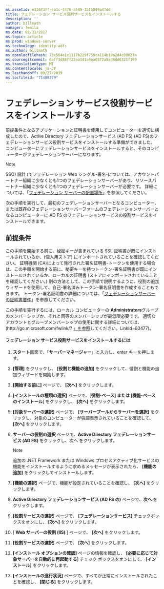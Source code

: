 ```yaml
---
ms.assetid: e33673ff-ea1c-4476-a549-3bf5899a47dd
title: フェデレーション サービス役割サービスをインストールする
description: ''
author: billmath
manager: femila
ms.date: 05/31/2017
ms.topic: article
ms.prod: windows-server
ms.technology: identity-adfs
ms.author: billmath
ms.openlocfilehash: 73c564e1c1117b229f759ca114b18a2d4c8002fa
ms.sourcegitcommit: 6aff3d88ff22ea141a6ea6572a5ad8dd6321f199
ms.translationtype: MT
ms.contentlocale: ja-JP
ms.lasthandoff: 09/27/2019
ms.locfileid: "71408379"
---
```

# <a name="install-the-federation-service-role-service"></a>フェデレーション サービス役割サービスをインストールする

前提条件となるアプリケーションと証明書を使用してコンピューターを適切に構成したので、Active Directory フェデレーションサービス (AD FS) \(AD FS\)のフェデレーションサービス役割サービスをインストールする準備ができました。 コンピューターにフェデレーションサービスをインストールすると、そのコンピューターがフェデレーションサーバーになります。  
  
> [!NOTE]  
> SSO\) 設計 \(でフェデレーション Web シングル\-署名\-については、アカウントパートナー組織に少なくとも1つのフェデレーションサーバーがあり、リソースパートナー組織に少なくとも1つのフェデレーションサーバーが必要です。 詳細については、「[フェデレーション サーバーの配置場所](https://technet.microsoft.com/library/dd807127.aspx)」を参照してください。  
  
次の手順を実行して、最初のフェデレーションサーバーとなるコンピューター、または既存のフェデレーションサーバーファームのフェデレーションサーバーとなるコンピューターに AD FS のフェデレーションサービスの役割サービスをインストールできます。  
  
## <a name="prerequisites"></a>前提条件  
この手順を開始する前に、秘密キーが含まれている SSL 証明書が既にインストールされているか、\(個人用ストア\) にインポートされていることを確認してください。 証明機関 \(CA\)によって発行された署名証明書\-トークンを使用する場合は、この手順を開始する前に、秘密キーを持つトークン\-署名証明書が既にインストールされているか、ローカルの証明書 \(ストアにインポートされていることを確認してください。\) 別の方法として、この手順で説明するように、役割の追加ウィザードを使用して、自己\-署名済みトークン\-署名証明書を作成することもできます。 トークン\-署名証明書の詳細については、「[フェデレーションサーバーの証明書要件](https://technet.microsoft.com/library/dd807040.aspx)」を参照してください。  
  
この手順を実行するには、ローカル コンピューターの **Administrators**グループのメンバーシップか、それと同等のメンバーシップが最低限必要です。  適切なアカウントとグループメンバーシップの使用に関する詳細については、\(http:\/\/go.microsoft.com\/fwlink\/? [」を参照](https://go.microsoft.com/fwlink/?LinkId=83477)してください。LinkId\=83477\)。   
  
#### <a name="to-install-the-federation-service-role-service"></a>フェデレーション サービス役割サービスをインストールするには  
  
1.  **スタート**画面で、「**サーバーマネージャー**」と入力し、enter キーを押します。  
  
2.  **[管理]** をクリックし、 **[役割と機能の追加]** をクリックして、役割と機能の追加ウィザードを開始します。  
  
3.  **[開始する前に]** ページで、 **[次へ]** をクリックします。  
  
4.  **[インストールの種類の選択]** ページで、[**役割\-ベース] または [機能\-ベースのインストール**] をクリックし、 **[次へ]** をクリックします。  
  
5.  **[対象サーバーの選択]** ページで、 **[サーバープールからサーバーを選択]** をクリックし、対象のコンピューターが強調表示されていることを確認して、 **[次へ]** をクリックします。  
  
6.  **サーバーの役割の選択** ページで、**Active Directory フェデレーションサービス (AD FS)** をクリックし、次へ をクリックします。  
  
    > [!NOTE]  
    > 追加の .NET Framework または Windows プロセスアクティブ化サービスの機能をインストールするように求めるメッセージが表示されたら、 **[機能の追加]** をクリックしてインストールします。  
  
7.  **[機能の選択]** ページで、機能が設定されていることを確認し、 **[次へ]** をクリックします。  
  
8.  **Active Directory フェデレーションサービス \(AD FS の\)**  ページで、**次へ** をクリックします。  
  
9. **[役割サービスの選択]** ページで、 **[フェデレーションサービス]** チェックボックスをオンにし、 **[次へ]** をクリックします。  
  
10. [ **Web サーバーの役割 \(IIS\)** ] ページで、 **[次へ]** をクリックします。  
  
11. **[役割サービスの選択]** ページで、 **[次へ]** をクリックします。  
  
12. **[インストール オプションの確認]** ページの情報を確認し、 **[必要に応じて対象サーバーを自動的に再起動する]** チェック ボックスをオンにして、 **[インストール]** をクリックします。  
  
13. **[インストールの進行状況]** ページで、すべてが正常にインストールされたことを確認し、 **[閉じる]** をクリックします。  
  

